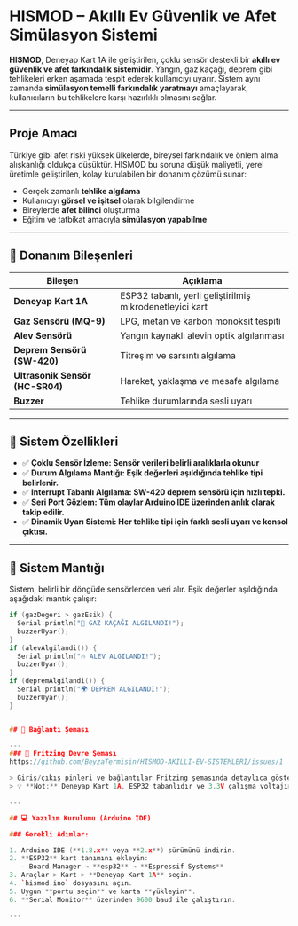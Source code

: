 # HISMOD – Akıllı Ev Güvenlik ve Afet Simülasyon Sistemi 

**HISMOD**, Deneyap Kart 1A ile geliştirilen, çoklu sensör destekli bir **akıllı ev güvenlik ve afet farkındalık sistemidir**. Yangın, gaz kaçağı, deprem gibi tehlikeleri erken aşamada tespit ederek kullanıcıyı uyarır. Sistem aynı zamanda **simülasyon temelli farkındalık yaratmayı** amaçlayarak, kullanıcıların bu tehlikelere karşı hazırlıklı olmasını sağlar.

---

## Proje Amacı

Türkiye gibi afet riski yüksek ülkelerde, bireysel farkındalık ve önlem alma alışkanlığı oldukça düşüktür. HISMOD bu soruna düşük maliyetli, yerel üretimle geliştirilen, kolay kurulabilen bir donanım çözümü sunar:

- Gerçek zamanlı **tehlike algılama**
- Kullanıcıyı **görsel ve işitsel** olarak bilgilendirme
- Bireylerde **afet bilinci** oluşturma
- Eğitim ve tatbikat amacıyla **simülasyon yapabilme**

---

## 🔩 Donanım Bileşenleri

| Bileşen | Açıklama |
|--------|----------|
| **Deneyap Kart 1A** | ESP32 tabanlı, yerli geliştirilmiş mikrodenetleyici kart |
| **Gaz Sensörü (MQ-9)** | LPG, metan ve karbon monoksit tespiti |
| **Alev Sensörü** | Yangın kaynaklı alevin optik algılanması |
| **Deprem Sensörü (SW-420)** | Titreşim ve sarsıntı algılama |
| **Ultrasonik Sensör (HC-SR04)** | Hareket, yaklaşma ve mesafe algılama |
| **Buzzer** | Tehlike durumlarında sesli uyarı |

---

## 🧰 Sistem Özellikleri
- ✅ **Çoklu Sensör İzleme: Sensör verileri belirli aralıklarla okunur**
- ✅ **Durum Algılama Mantığı: Eşik değerleri aşıldığında tehlike tipi belirlenir.**
- ✅ **Interrupt Tabanlı Algılama: SW-420 deprem sensörü için hızlı tepki.**
- ✅ **Seri Port Gözlem: Tüm olaylar Arduino IDE üzerinden anlık olarak takip edilir.**
- ✅ **Dinamik Uyarı Sistemi: Her tehlike tipi için farklı sesli uyarı ve konsol çıktısı.**


---

## 🧠 Sistem Mantığı

Sistem, belirli bir döngüde sensörlerden veri alır. Eşik değerler aşıldığında aşağıdaki mantık çalışır:

```cpp
if (gazDegeri > gazEsik) {
  Serial.println("🚨 GAZ KAÇAĞI ALGILANDI!");
  buzzerUyar();
}
if (alevAlgilandi()) {
  Serial.println("🔥 ALEV ALGILANDI!");
  buzzerUyar();
}
if (depremAlgilandi()) {
  Serial.println("🌍 DEPREM ALGILANDI!");
  buzzerUyar();
}


## 🔌 Bağlantı Şeması

---
### 🔧 Fritzing Devre Şeması  
https://github.com/BeyzaTermisin/HISMOD-AKILLI-EV-SISTEMLERI/issues/1

> Giriş/çıkış pinleri ve bağlantılar Fritzing şemasında detaylıca gösterilmiştir.  
> 💡 **Not:** Deneyap Kart 1A, ESP32 tabanlıdır ve 3.3V çalışma voltajına sahiptir. 5V beslemeli sensörlerde dikkatli olun.

---

## 💻 Yazılım Kurulumu (Arduino IDE)

### Gerekli Adımlar:

1. Arduino IDE (**1.8.x** veya **2.x**) sürümünü indirin.  
2. **ESP32** kart tanımını ekleyin:  
   - Board Manager → **esp32** → **Espressif Systems**
3. Araçlar > Kart > **Deneyap Kart 1A** seçin.  
4. `hismod.ino` dosyasını açın.  
5. Uygun **portu seçin** ve karta **yükleyin**.  
6. **Serial Monitor** üzerinden 9600 baud ile çalıştırın.

---





